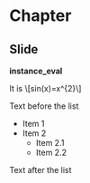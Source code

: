 # Chapter
## Slide

__instance_eval__

It is \\[sin(x)=x^{2}\\]

Text before the list

  * Item 1
  * Item 2
    * Item 2.1
    * Item 2.2

Text after the list
